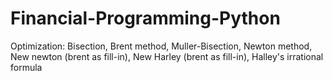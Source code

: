 # Financial-Programming-Python
Optimization: Bisection, Brent method, Muller-Bisection,  Newton method,  New newton (brent as fill-in), New Harley (brent as fill-in),  Halley's irrational formula
